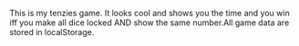 This is my tenzies game. It looks cool and shows you the time and you win iff you make all dice locked AND show the same number.All game data are stored in localStorage.
